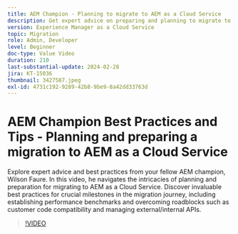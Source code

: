 ```yaml
---
title: AEM Champion - Planning to migrate to AEM as a Cloud Service
description: Get expert advice on preparing and planning to migrate to AEM as a Cloud Service from AEM champion, Wilson Faure.
version: Experience Manager as a Cloud Service
topic: Migration
role: Admin, Developer
level: Beginner
doc-type: Value Video
duration: 210
last-substantial-update: 2024-02-28
jira: KT-15036
thumbnail: 3427587.jpeg
exl-id: 4731c192-9289-42b8-9be9-8a42dd33763d
---
```

# AEM Champion Best Practices and Tips - Planning and preparing a migration to AEM as a Cloud Service

Explore expert advice and best practices from your fellow AEM champion, Wilson Faure. In this video, he navigates the intricacies of planning and preparation for migrating to AEM as a Cloud Service. Discover invaluable best practices for crucial milestones in the migration journey, including establishing performance benchmarks and overcoming roadblocks such as customer code compatibility and managing external/internal APIs.

>[!VIDEO](https://video.tv.adobe.com/v/3427587/?learn=on)
